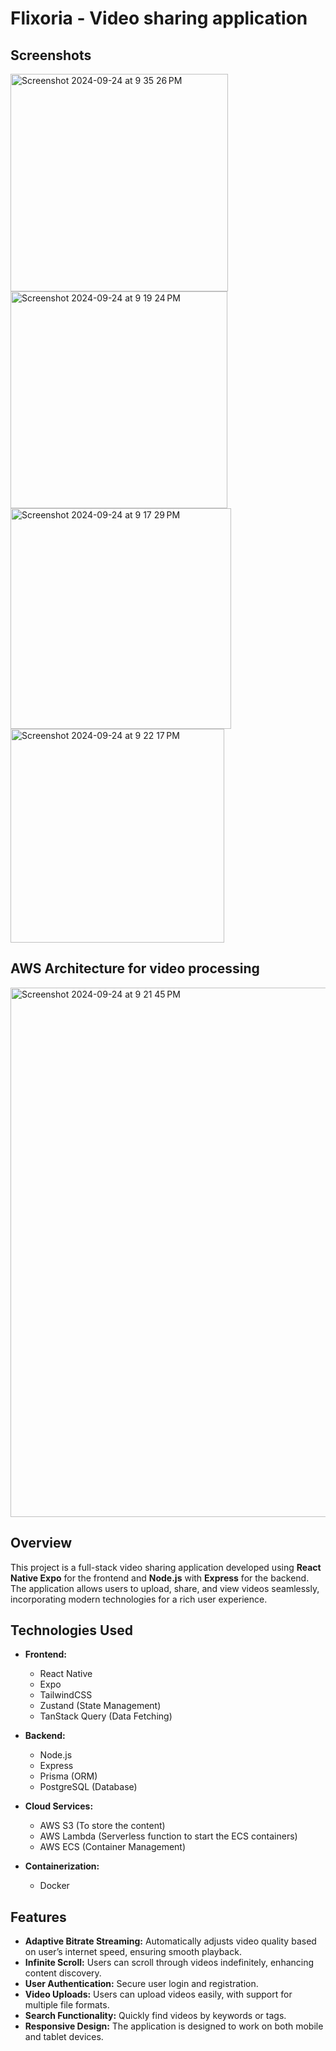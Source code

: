 # Flixoria - Video sharing application

## Screenshots
<img width="348" alt="Screenshot 2024-09-24 at 9 35 26 PM" src="https://github.com/user-attachments/assets/fe43c691-3b46-4cd6-9192-1c7a97953fa1">
<img width="347" alt="Screenshot 2024-09-24 at 9 19 24 PM" src="https://github.com/user-attachments/assets/992a8793-b60f-4427-b8a2-48bfd94d2820">
<img width="353" alt="Screenshot 2024-09-24 at 9 17 29 PM" src="https://github.com/user-attachments/assets/8a6d7075-ee6e-446d-afd4-365f4f318d40">
<img width="342" alt="Screenshot 2024-09-24 at 9 22 17 PM" src="https://github.com/user-attachments/assets/82a4a5cc-37c8-4c79-b25e-8ed2a760aab9">

## AWS Architecture for video processing
<img width="847" alt="Screenshot 2024-09-24 at 9 21 45 PM" src="https://github.com/user-attachments/assets/ec23e06c-d054-468c-aa54-b99d1cca2d9d">

## Overview

This project is a full-stack video sharing application developed using **React Native Expo** for the frontend and **Node.js** with **Express** for the backend. The application allows users to upload, share, and view videos seamlessly, incorporating modern technologies for a rich user experience.

## Technologies Used

- **Frontend:**
  - React Native
  - Expo
  - TailwindCSS
  - Zustand (State Management)
  - TanStack Query (Data Fetching)

- **Backend:**
  - Node.js
  - Express
  - Prisma (ORM)
  - PostgreSQL (Database)

- **Cloud Services:**
  - AWS S3 (To store the content)
  - AWS Lambda (Serverless function to start the ECS containers)
  - AWS ECS (Container Management)

- **Containerization:**
  - Docker

## Features

- **Adaptive Bitrate Streaming:** Automatically adjusts video quality based on user’s internet speed, ensuring smooth playback.
- **Infinite Scroll:** Users can scroll through videos indefinitely, enhancing content discovery.
- **User Authentication:** Secure user login and registration.
- **Video Uploads:** Users can upload videos easily, with support for multiple file formats.
- **Search Functionality:** Quickly find videos by keywords or tags.
- **Responsive Design:** The application is designed to work on both mobile and tablet devices.

